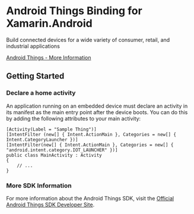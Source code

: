 # Android Things Binding for Xamarin.Android

Build connected devices for a wide variety of consumer, retail, and industrial applications

[Android Things - More Information](https://developer.android.com/things/index.html)


## Getting Started

### Declare a home activity
An application running on an embedded device must declare an activity in its manifest as the main entry point after the device boots.  You can do this by adding the following attributes to your main activity:

```sharp
[Activity(Label = "Sample Thing")]
[IntentFilter (new[] { Intent.ActionMain }, Categories = new[] { Intent.CategoryLauncher })]
[IntentFilter(new[] { Intent.ActionMain }, Categories = new[] { "android.intent.category.IOT_LAUNCHER" })]
public class MainActivity : Activity
{
    // ...
}
```


### More SDK Information

For more information about the Android Things SDK, visit the [Official Android Things SDK Developer Site](https://developer.android.com/things/sdk/index.html).